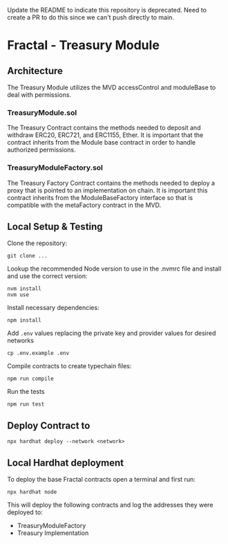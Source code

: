 Update the README to indicate this repository is deprecated.
Need to create a PR to do this since we can't push directly to main.

# Fractal - Treasury Module

## Architecture

The Treasury Module utilizes the MVD accessControl and moduleBase to deal with permissions. 


### TreasuryModule.sol

The Treasury Contract contains the methods needed to deposit and withdraw ERC20, ERC721, and ERC1155, Ether. It is important that the contract inherits from the Module base contract in order to handle authorized permissions.


### TreasuryModuleFactory.sol

The Treasury Factory Contract contains the methods needed to deploy a proxy that is pointed to an implementation on chain. It is important this contract inherits from the ModuleBaseFactory interface so that is compatible with the metaFactory contract in the MVD.

## Local Setup & Testing

Clone the repository:
```shell
git clone ...
```

Lookup the recommended Node version to use in the .nvmrc file and install and use the correct version:
```shell
nvm install 
nvm use
```

Install necessary dependencies:
```shell
npm install
```

Add `.env` values replacing the private key and provider values for desired networks
```shell
cp .env.example .env
```

Compile contracts to create typechain files:
```shell
npm run compile
```

Run the tests
```shell
npm run test
```

## Deploy Contract to <network>
```shell
npx hardhat deploy --network <network>
```

## Local Hardhat deployment

To deploy the base Fractal contracts open a terminal and first run:
```shell
npx hardhat node
```

This will deploy the following contracts and log the addresses they were deployed to:
 - TreasuryModuleFactory
 - Treasury Implementation

